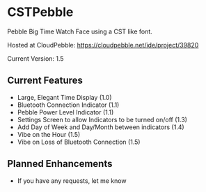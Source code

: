CSTPebble
=========

Pebble Big Time Watch Face using a CST like font.

Hosted at CloudPebble: https://cloudpebble.net/ide/project/39820

Current Version: 1.5

Current Features
----------------
* Large, Elegant Time Display (1.0)
* Bluetooth Connection Indicator (1.1)
* Pebble Power Level Indicator (1.1)
* Settings Screen to allow Indicators to be turned on/off (1.3)
* Add Day of Week and Day/Month between indicators (1.4)
* Vibe on the Hour (1.5)
* Vibe on Loss of Bluetooth Connection (1.5)

Planned Enhancements
--------------------
* If you have any requests, let me know
